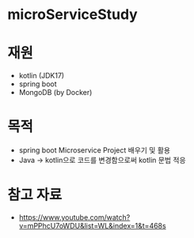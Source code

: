 # microServiceStudy
# 재원
- kotlin (JDK17)
- spring boot
- MongoDB (by Docker)

# 목적
- spring boot Microservice Project 배우기 및 활용
- Java -> kotlin으로 코드를 변경함으로써 kotlin 문법 적응


# 참고 자료
- https://www.youtube.com/watch?v=mPPhcU7oWDU&list=WL&index=1&t=468s
